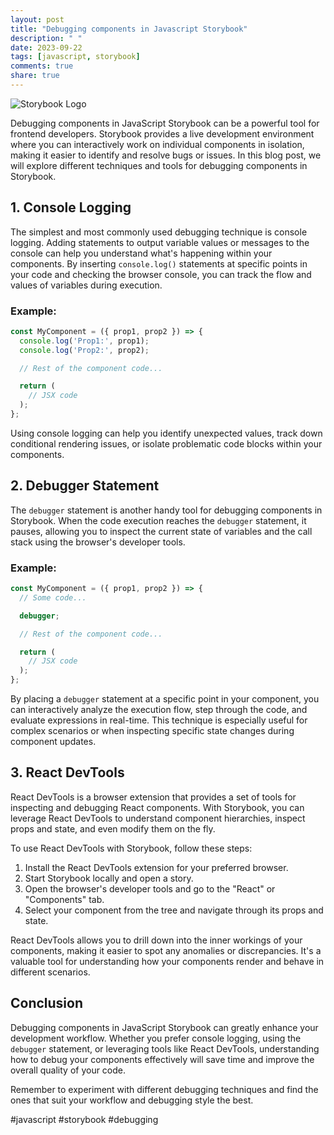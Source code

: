 ```yaml
---
layout: post
title: "Debugging components in Javascript Storybook"
description: " "
date: 2023-09-22
tags: [javascript, storybook]
comments: true
share: true
---
```


![Storybook Logo](https://storybook.js.org/docs/static/media/logo-storybook.567ca5a0.svg)

Debugging components in JavaScript Storybook can be a powerful tool for frontend developers. Storybook provides a live development environment where you can interactively work on individual components in isolation, making it easier to identify and resolve bugs or issues. In this blog post, we will explore different techniques and tools for debugging components in Storybook.

## 1. Console Logging

The simplest and most commonly used debugging technique is console logging. Adding statements to output variable values or messages to the console can help you understand what's happening within your components. By inserting `console.log()` statements at specific points in your code and checking the browser console, you can track the flow and values of variables during execution.

### Example:

```javascript
const MyComponent = ({ prop1, prop2 }) => {
  console.log('Prop1:', prop1);
  console.log('Prop2:', prop2);

  // Rest of the component code...

  return (
    // JSX code
  );
};
```

Using console logging can help you identify unexpected values, track down conditional rendering issues, or isolate problematic code blocks within your components.

## 2. Debugger Statement

The `debugger` statement is another handy tool for debugging components in Storybook. When the code execution reaches the `debugger` statement, it pauses, allowing you to inspect the current state of variables and the call stack using the browser's developer tools.

### Example:

```javascript
const MyComponent = ({ prop1, prop2 }) => {
  // Some code...

  debugger;

  // Rest of the component code...

  return (
    // JSX code
  );
};
```

By placing a `debugger` statement at a specific point in your component, you can interactively analyze the execution flow, step through the code, and evaluate expressions in real-time. This technique is especially useful for complex scenarios or when inspecting specific state changes during component updates.

## 3. React DevTools

React DevTools is a browser extension that provides a set of tools for inspecting and debugging React components. With Storybook, you can leverage React DevTools to understand component hierarchies, inspect props and state, and even modify them on the fly.

To use React DevTools with Storybook, follow these steps:

1. Install the React DevTools extension for your preferred browser.
2. Start Storybook locally and open a story.
3. Open the browser's developer tools and go to the "React" or "Components" tab.
4. Select your component from the tree and navigate through its props and state.

React DevTools allows you to drill down into the inner workings of your components, making it easier to spot any anomalies or discrepancies. It's a valuable tool for understanding how your components render and behave in different scenarios.

## Conclusion

Debugging components in JavaScript Storybook can greatly enhance your development workflow. Whether you prefer console logging, using the `debugger` statement, or leveraging tools like React DevTools, understanding how to debug your components effectively will save time and improve the overall quality of your code.

Remember to experiment with different debugging techniques and find the ones that suit your workflow and debugging style the best.

#javascript #storybook #debugging